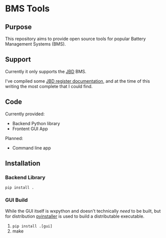 # BMS Tools

## Purpose
This repository aims to provide open source tools for popular Battery Management Systems (BMS).  

## Support
Currently it only supports the [JBD](https://www.lithiumbatterypcb.com/) BMS.

I've compiled some [JBD register documentation](JBD_REGISTER_MAP.md), and at the time of this writing the most complete that I could find.

## Code

Currently provided:

* Backend Python library 
* Frontent GUI App

Planned:

* Command line app

## Installation

### Backend Library

`pip install .`

### GUI Build

While the GUI itself is wxpython and doesn't technically _need_ to be built, but for distribution 
 [pyinstaller](https://www.pyinstaller.org/) is used to build a distributable executable.

1. `pip install .[gui]`
1. make








